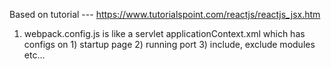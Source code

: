 Based on tutorial --- https://www.tutorialspoint.com/reactjs/reactjs_jsx.htm

1) webpack.config.js is like a servlet applicationContext.xml which has configs on 1) startup page 2) running port 3) include, exclude modules etc...

